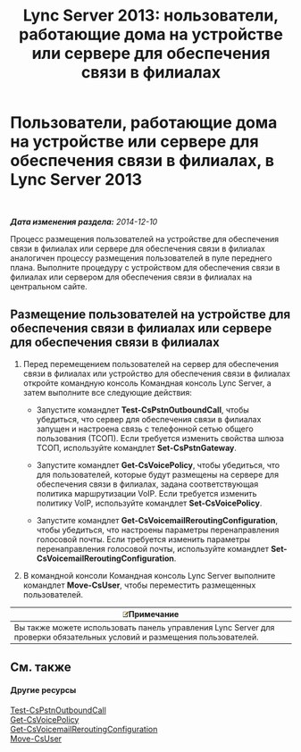 ﻿---
title: 'Lync Server 2013: нользователи, работающие дома на устройстве или сервере для обеспечения связи в филиалах'
TOCTitle: Пользователи, работающие дома на устройстве или сервере для обеспечения связи в филиалах
ms:assetid: faf1ebb9-6d7d-4a58-8ff7-801b7b31d3ba
ms:mtpsurl: https://technet.microsoft.com/ru-ru/library/Gg413066(v=OCS.15)
ms:contentKeyID: 49311733
ms.date: 05/19/2016
mtps_version: v=OCS.15
ms.translationtype: HT
---

# Пользователи, работающие дома на устройстве или сервере для обеспечения связи в филиалах, в Lync Server 2013

 

_**Дата изменения раздела:** 2014-12-10_

Процесс размещения пользователей на устройстве для обеспечения связи в филиалах или сервере для обеспечения связи в филиалах аналогичен процессу размещения пользователей в пуле переднего плана. Выполните процедуру с устройством для обеспечения связи в филиалах или сервером для обеспечения связи в филиалах на центральном сайте.

## Размещение пользователей на устройстве для обеспечения связи в филиалах или сервере для обеспечения связи в филиалах

1.  Перед перемещением пользователей на сервер для обеспечения связи в филиалах или устройство для обеспечения связи в филиалах откройте командную консоль Командная консоль Lync Server, а затем выполните все следующие действия:
    
      - Запустите командлет **Test-CsPstnOutboundCall**, чтобы убедиться, что сервер для обеспечения связи в филиалах запущен и настроена связь с телефонной сетью общего пользования (ТСОП). Если требуется изменить свойства шлюза ТСОП, используйте командлет **Set-CsPstnGateway**.
    
      - Запустите командлет **Get-CsVoicePolicy**, чтобы убедиться, что для пользователей, которые будут размещены на сервере для обеспечения связи в филиалах, задана соответствующая политика маршрутизации VoIP. Если требуется изменить политику VoIP, используйте командлет **Set-CsVoicePolicy**.
    
      - Запустите командлет **Get-CsVoicemailReroutingConfiguration**, чтобы убедиться, что настроены параметры перенаправления голосовой почты. Если требуется изменить параметры перенаправления голосовой почты, используйте командлет **Set-CsVoicemailReroutingConfiguration**.

2.  В командной консоли Командная консоль Lync Server выполните командлет **Move-CsUser**, чтобы переместить размещенных пользователей.

<table>
<thead>
<tr class="header">
<th><img src="images/Gg398412.note(OCS.15).gif" title="note" alt="note" />Примечание</th>
</tr>
</thead>
<tbody>
<tr class="odd">
<td>Вы также можете использовать панель управления Lync Server для проверки обязательных условий и размещения пользователей.</td>
</tr>
</tbody>
</table>


## См. также

#### Другие ресурсы

[Test-CsPstnOutboundCall](test-cspstnoutboundcall.md)  
[Get-CsVoicePolicy](get-csvoicepolicy.md)  
[Get-CsVoicemailReroutingConfiguration](get-csvoicemailreroutingconfiguration.md)  
[Move-CsUser](move-csuser.md)

